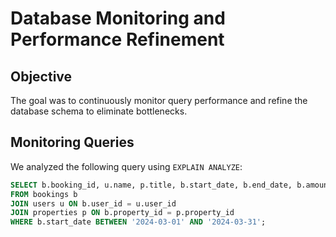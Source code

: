 # Database Monitoring and Performance Refinement

## Objective
The goal was to continuously monitor query performance and refine the database schema to eliminate bottlenecks.

## Monitoring Queries
We analyzed the following query using `EXPLAIN ANALYZE`:

```sql
SELECT b.booking_id, u.name, p.title, b.start_date, b.end_date, b.amount
FROM bookings b
JOIN users u ON b.user_id = u.user_id
JOIN properties p ON b.property_id = p.property_id
WHERE b.start_date BETWEEN '2024-03-01' AND '2024-03-31';


